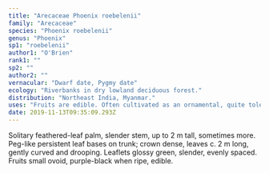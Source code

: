 ```yaml
---
title: "Arecaceae Phoenix roebelenii"
family: "Arecaceae"
species: "Phoenix roebelenii"
genus: "Phoenix"
sp1: "roebelenii"
author1: "O'Brien"
rank1: ""
sp2: ""
author2: ""
vernacular: "Dwarf date, Pygmy date"
ecology: "Riverbanks in dry lowland deciduous forest."
distribution: "Northeast India, Myanmar."
uses: "Fruits are edible. Often cultivated as an ornamental, quite tolerant to many growing conditions from indoor to  open sunny locations."
date: 2019-11-13T09:35:09.293Z
---
```

Solitary feathered-leaf palm, slender stem, up to 2 m tall, sometimes more. Peg-like persistent leaf bases on trunk; crown dense, leaves c. 2 m long, gently curved and drooping. Leaflets glossy green, slender, evenly spaced. Fruits small ovoid, purple-black when ripe, edible.